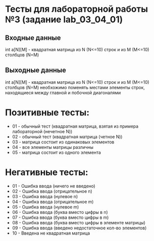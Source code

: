 # Тесты для лабораторной работы №3 (задание lab_03_04_01)

## Входные данные
int a[N][M] - квадратная матрица из N (N<=10) строк и из M (M<=10) столбцов (N=M)

## Выходные данные
int a[N][M] - квадратная матрица из N (N<=10) строк и из M (M<=10) столбцов (N=M)
необхожимо поменять местами элементы строк, находящиеся между главной и побочной диагоналями

# Позитивные тесты: 
- 01 - обычный тест (квадратная матрица, взятая из примера лабораторной (нечетное N))
- 02 - обычный тест (квадратная матрица (четное N))
- 03 - матрица состоит из одинаковых элементов
- 04 - все элементы матрицы различны
- 05 - матрица состоит из одного элемента

# Негативные тесты:
- 01 - Ошибка ввода (ничего не введено)
- 02 - Ошибка ввода (отрицательное n)
- 03 - Ошибка ввода (нулевое n)
- 04 - Ошибка ввода (отрицательное m)
- 05 - Ошибка ввода (нулевое m)
- 06 - Ошибка ввода (буква вместо цифры в n)
- 07 - Ошибка ввода (буква вместо цифры в m)
- 08 - Ошибка ввода (буква вместо цифры в элементе матрицы)
- 09 - Ошибка ввода (введено недостаточное кол-во элементов)
- 10 - Введена не квадратная матрица

